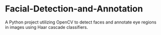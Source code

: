 # Facial-Detection-and-Annotation
A Python project utilizing OpenCV to detect faces and annotate eye regions in images using Haar cascade classifiers.
